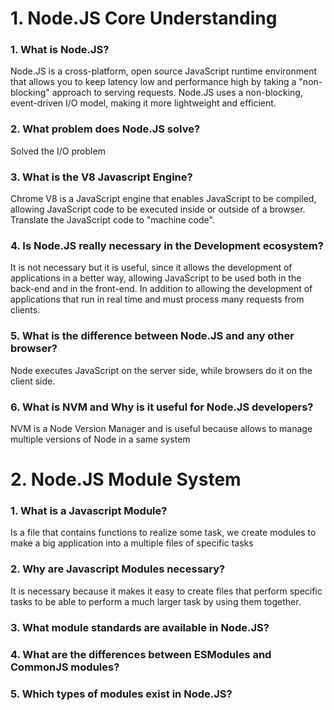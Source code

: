 # 1. Node.JS Core Understanding

### 1. What is Node.JS?
Node.JS is a cross-platform, open source JavaScript runtime environment that allows you to keep latency low and 
performance high by taking a "non-blocking" approach to serving requests. Node.JS uses a non-blocking, 
event-driven I/O model, making it more lightweight and efficient.

### 2. What problem does Node.JS solve?
Solved the I/O problem 

### 3. What is the V8 Javascript Engine?
Chrome V8 is a JavaScript engine that enables JavaScript to be compiled, allowing JavaScript code to be 
executed inside or outside of a browser. Translate the JavaScript code to "machine code".

### 4. Is Node.JS really necessary in the Development ecosystem?
It is not necessary but it is useful, since it allows the development of applications in a better way, 
allowing JavaScript to be used both in the back-end and in the front-end. In addition to allowing the development 
of applications that run in real time and must process many requests from clients.

### 5. What is the difference between Node.JS and any other browser?
Node executes JavaScript on the server side, while browsers do it on the client side.

### 6. What is NVM and Why is it useful for Node.JS developers?
NVM is a Node Version Manager and is useful because allows to manage multiple versions of Node in a same system


# 2. Node.JS Module System

### 1. What is a Javascript Module?
Is a file that contains functions to realize some task, we create modules to make a 
big application into a multiple files of specific tasks

### 2. Why are Javascript Modules necessary?
It is necessary because it makes it easy to create files that perform specific tasks 
to be able to perform a much larger task by using them together.

### 3. What module standards are available in Node.JS?


### 4. What are the differences between ESModules and CommonJS modules?

### 5. Which types of modules exist in Node.JS?
